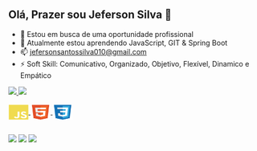 ## Olá, Prazer sou Jeferson Silva 👋

- 🔭 Estou em busca de uma oportunidade profissional
- 🌱 Atualmente estou aprendendo JavaScript, GIT & Spring Boot
- 📫 jefersonsantossilva010@gmail.com
- ⚡ Soft Skill: Comunicativo, Organizado, Objetivo, Flexível, Dinamico e Empático

<div>
  <a href="https://github.com/Jefinn">
  <img height="180em" src="https://github-readme-stats.vercel.app/api?username=jefinn&show_icons=true&theme=dark&include_all_commits=true&count_private=true_"/>
  <img height="180em" src="https://github-readme-stats.vercel.app/api/top-langs/?username=jefinn&layout=compact&langs_count=7&theme=dark"/>
</div>
<div style="display: inline_block"><br>
  <img align="center" alt="Jeff-Js" height="30" width="40" src="https://raw.githubusercontent.com/devicons/devicon/master/icons/javascript/javascript-plain.svg">
  <img align="center" alt="Jeff-HTML" height="30" width="40" src="https://raw.githubusercontent.com/devicons/devicon/master/icons/html5/html5-original.svg">
  <img align="center" alt="Jeff-CSS" height="30" width="40" src="https://raw.githubusercontent.com/devicons/devicon/master/icons/css3/css3-original.svg">
 
  
   ##
 
<div> 
   <a href="https://www.linkedin.com/in/jeferson-ssilva/" target="_blank"><img src="https://img.shields.io/badge/-LinkedIn-%230077B5?style=for-the-badge&logo=linkedin&logoColor=white" target="_blank"></a> 
  <a href="https://www.instagram.com/jeffsilvas_/" target="_blank"><img src="https://img.shields.io/badge/-Instagram-%23E4405F?style=for-the-badge&logo=instagram&logoColor=white" target="_blank"></a>
  <a href = "mailto:jefersonsantossilva010@gmail.com"><img src="https://img.shields.io/badge/-Gmail-%23333?style=for-the-badge&logo=gmail&logoColor=white" target="_blank"></a>
 
